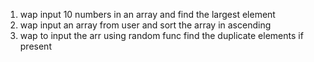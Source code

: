 1. wap input 10 numbers in an array and find the largest element
2. wap input an array from user and sort the array in ascending
3. wap to input the arr using random func find the duplicate elements if present
